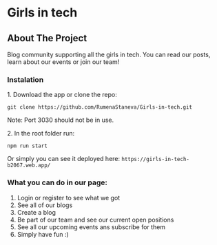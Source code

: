 # Girls in tech

## About The Project

Blog community supporting all the girls in tech. You can read our posts, learn about our events or join our team!

### Instalation

1️. Download the app or clone the repo:

`git clone https://github.com/RumenaStaneva/Girls-in-tech.git`

Note: Port 3030 should not be in use.

2️. In the root folder run:

`npm run start`

Or simply you can see it deployed here: `https://girls-in-tech-b2067.web.app/`

### What you can do in our page:
1. Login or register to see what we got
2. See all of our blogs 
3. Create a blog 
4. Be part of our team and see our current open positions
5. See all our upcoming events ans subscribe for them
6. Simply have fun :)
